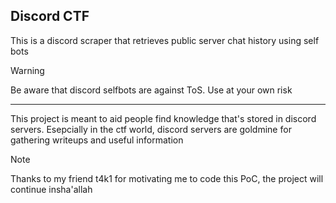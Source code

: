 ## Discord CTF

This is a discord scraper that retrieves public server chat history using self bots

> [!WARNING]
> Be aware that discord selfbots are against ToS. Use at your own risk

---

This project is meant to aid people find knowledge that's stored in discord servers. Esepcially in the ctf world, discord servers are goldmine for gathering writeups and useful information

> [!NOTE]
> Thanks to my friend t4k1 for motivating me to code this PoC, the project will continue insha'allah
